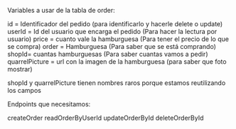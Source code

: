 Variables a usar de la tabla de order:

id = Identificador del pedido (para identificarlo y hacerle delete o update)
userId = Id del usuario que encarga el pedido (Para hacer la lectura por usuario)
price = cuanto vale la hamburguesa (Para tener el precio de lo que se compra)
order = Hamburguesa (Para saber que se está comprando)
shopId= cuantas hamburguesas (Para saber cuantas vamos a pedir)
quarrelPicture = url con la imagen de la hamburguesa (para saber que foto mostrar)

shopId y quarrelPicture tienen nombres raros porque estamos reutilizando los campos

Endpoints que necesitamos:

createOrder
readOrderByUserId
updateOrderById
deleteOrderById